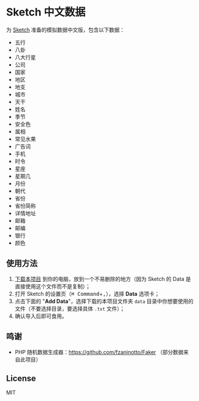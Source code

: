 # Sketch 中文数据

为 [Sketch](https://sketchapp.com/) 准备的模拟数据中文版，包含以下数据：

- 五行
- 八卦
- 八大行星
- 公司
- 国家
- 地区
- 地支
- 城市
- 天干
- 姓名
- 季节
- 安全色
- 属相
- 常见水果
- 广告词
- 手机
- 时令
- 星座
- 星期几
- 月份
- 朝代
- 省份
- 省份简称
- 详情地址
- 邮箱
- 邮编
- 银行
- 颜色

## 使用方法

1. [下载本项目](https://github.com/overtrue/sketch-data-cn/archive/master.zip) 到你的电脑，放到一个不易删除的地方（因为 Sketch 的 Data 是直接使用这个文件而不是复制）；
1. 打开 Sketch 的设置页（<kbd>⌘ Command</kbd>+<kbd>,</kbd>），选择 **Data** 选项卡；
1. 点击下面的 "**Add Data**"，选择下载的本项目文件夹 `data` 目录中你想要使用的文件（不要选择目录，要选择具体 `.txt` 文件）；
1. 确认导入后即可食用。

## 鸣谢

- PHP 随机数据生成器：https://github.com/fzaninotto/Faker （部分数据来自此项目）

## License

MIT
